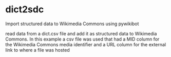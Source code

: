 # dict2sdc
Import structured data to Wikimedia Commons using pywikibot

read data from a dict.csv file and add it as structured data to Wikimedia Commons.
In this example a csv file was used that had a MID column for the Wikimedia Commons media identifier and a URL column for the external link to where a file was hosted
